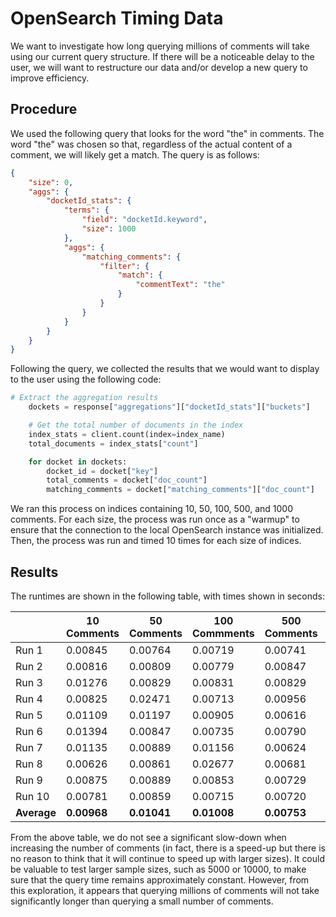 # OpenSearch Timing Data

We want to investigate how long querying millions of comments will take using our current query structure. If there will be a noticeable delay to the user, we will want to restructure our data and/or develop a new query to improve efficiency.

## Procedure

We used the following query that looks for the word "the" in comments. The word "the" was chosen so that, regardless of the actual content of a comment, we will likely get a match. The query is as follows:

```json
{
    "size": 0,
    "aggs": {
        "docketId_stats": {
            "terms": {
                "field": "docketId.keyword",
                "size": 1000
            },
            "aggs": {
                "matching_comments": {
                    "filter": {
                        "match": {
                            "commentText": "the"
                        }
                    }
                }
            }
        }
    }
}
```

Following the query, we collected the results that we would want to display to the user using the following code:

```python
# Extract the aggregation results
    dockets = response["aggregations"]["docketId_stats"]["buckets"]

    # Get the total number of documents in the index
    index_stats = client.count(index=index_name)
    total_documents = index_stats["count"]

    for docket in dockets:
        docket_id = docket["key"]
        total_comments = docket["doc_count"]
        matching_comments = docket["matching_comments"]["doc_count"]
```

We ran this process on indices containing 10, 50, 100, 500, and 1000 comments. For each size, the process was run once as a "warmup" to ensure that the connection to the local OpenSearch instance was initialized. Then, the process was run and timed 10 times for each size of indices.

## Results

The runtimes are shown in the following table, with times shown in seconds:

|             | 10 Comments | 50 Comments | 100 Commments | 500 Comments | 1000 Comments |
| ----------- | ----------- | ----------- | ------------- | ------------ | ------------- |
| Run 1       | 0.00845     | 0.00764     | 0.00719       | 0.00741      | 0.00619       |
| Run 2       | 0.00816     | 0.00809     | 0.00779       | 0.00847      | 0.00713       |
| Run 3       | 0.01276     | 0.00829     | 0.00831       | 0.00829      | 0.00604       |
| Run 4       | 0.00825     | 0.02471     | 0.00713       | 0.00956      | 0.00735       |
| Run 5       | 0.01109     | 0.01197     | 0.00905       | 0.00616      | 0.00651       |
| Run 6       | 0.01394     | 0.00847     | 0.00735       | 0.00790      | 0.00817       |
| Run 7       | 0.01135     | 0.00889     | 0.01156       | 0.00624      | 0.00698       |
| Run 8       | 0.00626     | 0.00861     | 0.02677       | 0.00681      | 0.00676       |
| Run 9       | 0.00875     | 0.00889     | 0.00853       | 0.00729      | 0.00707       |
| Run 10      | 0.00781     | 0.00859     | 0.00715       | 0.00720      | 0.00702       |
| **Average** | **0.00968** | **0.01041** | **0.01008**   | **0.00753**  | **0.00692**   |

From the above table, we do not see a significant slow-down when increasing the number of comments (in fact, there is a speed-up but there is no reason to think that it will continue to speed up with larger sizes). It could be valuable to test larger sample sizes, such as 5000 or 10000, to make sure that the query time remains approximately constant. However, from this exploration, it appears that querying millions of comments will not take significantly longer than querying a small number of comments.